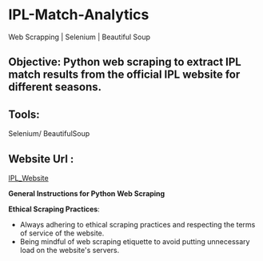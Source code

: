 # IPL-Match-Analytics
Web Scrapping | Selenium | Beautiful Soup
## Objective: Python web scraping to extract IPL match results from the official IPL website for different seasons.
## Tools:
   Selenium/ BeautifulSoup
## Website Url :
[IPL_Website](https://www.iplt20.com/matches/results/2008)

  **General Instructions for Python Web Scraping** 

**Ethical Scraping Practices**:

* Always adhering to ethical scraping practices and respecting the terms of service of the website.
* Being mindful of web scraping etiquette to avoid putting unnecessary load on the website's servers.
